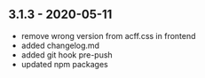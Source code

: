 ## 3.1.3 - 2020-05-11

- remove wrong version from acff.css in frontend
- added changelog.md
- added git hook pre-push
- updated npm packages
